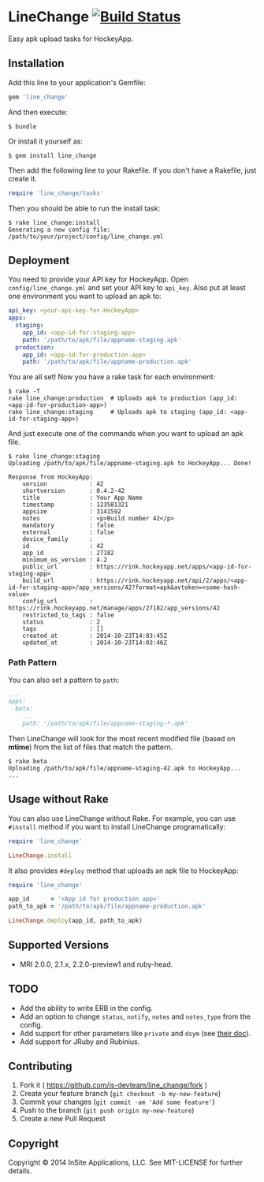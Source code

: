 # LineChange [![Build Status](https://travis-ci.org/is-devteam/line_change.svg?branch=master)](https://travis-ci.org/is-devteam/line_change)

Easy apk upload tasks for HockeyApp.

## Installation

Add this line to your application's Gemfile:

```ruby
gem 'line_change'
```

And then execute:

    $ bundle

Or install it yourself as:

    $ gem install line_change

Then add the following line to your Rakefile. If you don't have a Rakefile, just create it.

```ruby
require 'line_change/tasks'
```

Then you should be able to run the install task:

```
$ rake line_change:install
Generating a new config file: /path/to/your/project/config/line_change.yml
```

## Deployment

You need to provide your API key for HockeyApp. Open `config/line_change.yml` and set your API key to `api_key`. Also put at least one environment you want to upload an apk to:

```yaml
api_key: <your-api-key-for-HockeyApp>
apps:
  staging:
    app_id: <app-id-for-staging-app>
    path: '/path/to/apk/file/appname-staging.apk'
  production:
    app_id: <app-id-for-production-app>
    path: '/path/to/apk/file/appname-production.apk'
```

You are all set! Now you have a rake task for each environment:

```
$ rake -T
rake line_change:production  # Uploads apk to production (app_id: <app-id-for-production-app>)
rake line_change:staging     # Uploads apk to staging (app_id: <app-id-for-staging-app>)
```

And just execute one of the commands when you want to upload an apk file.

```
$ rake line_change:staging
Uploading /path/to/apk/file/appname-staging.apk to HockeyApp... Done!

Response from HockeyApp:
    version            : 42
    shortversion       : 0.4.2-42
    title              : Your App Name
    timestamp          : 123581321
    appsize            : 3141592
    notes              : <p>Build number 42</p>
    mandatory          : false
    external           : false
    device_family      :
    id                 : 42
    app_id             : 27182
    minimum_os_version : 4.2
    public_url         : https://rink.hockeyapp.net/apps/<app-id-for-staging-app>
    build_url          : https://rink.hockeyapp.net/api/2/apps/<app-id-for-staging-app>/app_versions/42?format=apk&avtoken=<some-hash-value>
    config_url         : https://rink.hockeyapp.net/manage/apps/27182/app_versions/42
    restricted_to_tags : false
    status             : 2
    tags               : []
    created_at         : 2014-10-23T14:03:45Z
    updated_at         : 2014-10-23T14:03:46Z
```

### Path Pattern
You can also set a pattern to `path`:

```yaml
...
apps:
  beta:
    ...
    path: '/path/to/apk/file/appname-staging-*.apk'
```

Then LineChange will look for the most recent modified file (based on **mtime**) from the list of files that match the pattern.

```
$ rake beta
Uploading /path/to/apk/file/appname-staging-42.apk to HockeyApp...
...
```

## Usage without Rake

You can also use LineChange without Rake. For example, you can use `#install` method if you want to install LineChange programatically:

```ruby
require 'line_change'

LineChange.install
```

It also provides `#deploy` method that uploads an apk file to HockeyApp:

```ruby
require 'line_change'

app_id      = '<App id for production app>'
path_to_apk = '/path/to/apk/file/appname-production.apk'

LineChange.deploy(app_id, path_to_apk)
```

## Supported Versions

 * MRI 2.0.0, 2.1.x, 2.2.0-preview1 and ruby-head.

## TODO

 * Add the ability to write ERB in the config.
 * Add an option to change `status`, `notify`, `notes` and `notes_type` from the config.
 * Add support for other parameters like `private` and `dsym` (see [their doc](http://support.hockeyapp.net/kb/api/api-apps#upload-app)).
 * Add support for JRuby and Rubinius.

## Contributing

1. Fork it ( https://github.com/is-devteam/line_change/fork )
2. Create your feature branch (`git checkout -b my-new-feature`)
3. Commit your changes (`git commit -am 'Add some feature'`)
4. Push to the branch (`git push origin my-new-feature`)
5. Create a new Pull Request

## Copyright

Copyright © 2014 InSite Applications, LLC. See MIT-LICENSE for further details.